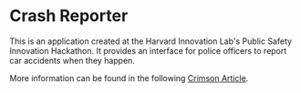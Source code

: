 # Crash Reporter

This is an application created at the Harvard Innovation Lab's Public Safety Innovation Hackathon. It provides an interface for police officers to report car accidents when they happen.

More information can be found in the following [Crimson Article](http://www.thecrimson.com/article/2013/11/4/harvard-innovation-lab-hackathon/).

